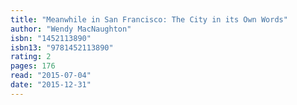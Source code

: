 ```yaml
---
title: "Meanwhile in San Francisco: The City in its Own Words"
author: "Wendy MacNaughton"
isbn: "1452113890"
isbn13: "9781452113890"
rating: 2
pages: 176
read: "2015-07-04"
date: "2015-12-31"
---
```



